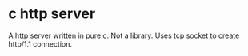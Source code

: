 # c http server

A http server written in pure c. Not a library. Uses tcp socket to create 
http/1.1 connection.
